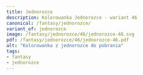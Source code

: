 ```yaml
---
title: Jednorozce
description: Kolorowanka Jednorozce - wariant 46
canonical: /fantasy/jednorozce/
variant_of: jednorozce
image: /fantasy/jednorozce/46/jednorozce-46.svg
pdf: /fantasy/jednorozce/46/jednorozce-46.pdf
alt: "Kolorowanka z jednorozce do pobrania"
tags:
- fantasy
- jednorozce
---
```

